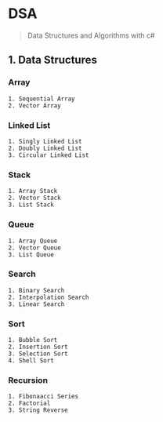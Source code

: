 # DSA
> Data Structures and Algorithms with c#
## 1. Data Structures
### Array
	1. Sequential Array
	2. Vector Array
	
### Linked List
	1. Singly Linked List
	2. Doubly Linked List
	3. Circular Linked List
### Stack
	1. Array Stack
	2. Vector Stack
	3. List Stack
### Queue
	1. Array Queue
	2. Vector Queue
	3. List Queue
### Search
	1. Binary Search
	2. Interpolation Search
	3. Linear Search
### Sort
	1. Bubble Sort
	2. Insertion Sort
	3. Selection Sort
	4. Shell Sort
### Recursion
	1. Fibonaacci Series
	2. Factorial
	3. String Reverse
	
 
